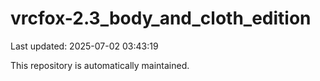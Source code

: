 # vrcfox-2.3_body_and_cloth_edition

Last updated: 2025-07-02 03:43:19

This repository is automatically maintained.
